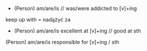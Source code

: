 + (Person) am/are/is // was/were addicted to [v]+ing

keep up with = nadążyć za

+ (Person) am/are/is excellent at [v]+ing // good at sth

(Person) am/are/is responsible for [v]+ing / sth
